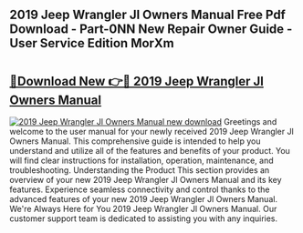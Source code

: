 ## 2019 Jeep Wrangler Jl Owners Manual Free Pdf Download - Part-0NN New Repair Owner Guide - User Service Edition MorXm

# <h2><a href="http://bc26304.oget.top/?id=2019+Jeep+Wrangler+Jl+Owners+Manual">🔗Download New 👉🔴 2019 Jeep Wrangler Jl Owners Manual</a></h2>

[![2019 Jeep Wrangler Jl Owners Manual new download](https://i.imgur.com/5g1atiW.png)](http://bc26304.oget.top/?id=2019+Jeep+Wrangler+Jl+Owners+Manual)
Greetings and welcome to the user manual for your newly received 2019 Jeep Wrangler Jl Owners Manual. This comprehensive guide is intended to help you understand and utilize all of the features and benefits of your product. You will find clear instructions for installation, operation, maintenance, and troubleshooting. Understanding the Product This section provides an overview of your new 2019 Jeep Wrangler Jl Owners Manual and its key features. Experience seamless connectivity and control thanks to the advanced features of your new 2019 Jeep Wrangler Jl Owners Manual. We're Always Here for You 2019 Jeep Wrangler Jl Owners Manual. Our customer support team is dedicated to assisting you with any inquiries.
